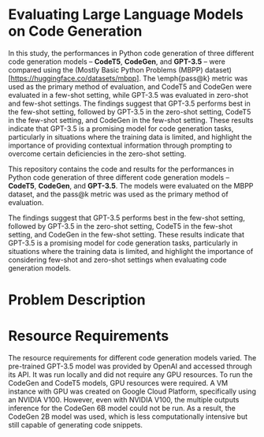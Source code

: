 # Evaluating Large Language Models on Code Generation

In this study, the performances in Python code generation of three different code generation models – **CodeT5**, **CodeGen**, and **GPT-3.5** – were compared using the (Mostly Basic Python Problems (MBPP) dataset)[https://huggingface.co/datasets/mbpp]. The \emph{pass@k} metric was used as the primary method of evaluation, and CodeT5 and CodeGen were evaluated in a few-shot setting, while GPT-3.5 was evaluated in zero-shot and few-shot settings. The findings suggest that GPT-3.5 performs best in the few-shot setting, followed by GPT-3.5 in the zero-shot setting, CodeT5 in the few-shot setting, and CodeGen in the few-shot setting. These results indicate that GPT-3.5 is a promising model for code generation tasks, particularly in situations where the training data is limited, and highlight the importance of providing contextual information through prompting to overcome certain deficiencies in the zero-shot setting.

This repository contains the code and results for the performances in Python code generation of three different code generation models – **CodeT5**, **CodeGen**, and **GPT-3.5**. The models were evaluated on the MBPP dataset, and the pass@k metric was used as the primary method of evaluation. 

The findings suggest that GPT-3.5 performs best in the few-shot setting, followed by GPT-3.5 in the zero-shot setting, CodeT5 in the few-shot setting, and CodeGen in the few-shot setting. These results indicate that GPT-3.5 is a promising model for code generation tasks, particularly in situations where the training data is limited, and highlight the importance of considering few-shot and zero-shot settings when evaluating code generation models. 

# Problem Description 

# Resource Requirements
The resource requirements for different code generation models varied. The pre-trained GPT-3.5 model was provided by OpenAI and accessed through its API. It was run locally and did not require any GPU resources. To run the CodeGen and CodeT5 models, GPU resources were required. A VM instance with GPU was created on Google Cloud Platform, specifically using an NVIDIA V100. However, even with NVIDIA V100, the multiple outputs inference for the CodeGen 6B model could not be run. As a result, the CodeGen 2B model was used, which is less computationally intensive but still capable of generating code snippets.
